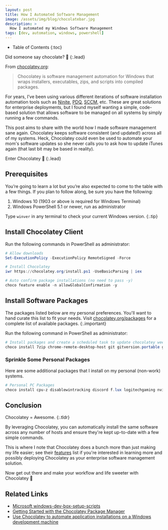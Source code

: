 ```yaml
---
layout: post
title: How I Automated Software Management
image: /assets/img/blog/chocolatebar.jpg
description: >
  How I automated my Windows Software Management
tags: [dev, automation, windows, powershell]
---
```


- Table of Contents
{:toc}

Did someone say chocolate? 🍫
{:.lead}

From [chocolatey.org](https://chocolatey.org):

> Chocolatey is software management automation for Windows that wraps
> installers, executables, zips, and scripts into compiled packages.

For years, I’ve been using various different iterations of software installation
automation tools such as [Ninite](https://ninite.com),
[PDQ](https://www.pdq.com),
[SCCM](https://en.wikipedia.org/wiki/Microsoft_System_Center_Configuration_Manager),
etc. These are great solutions for enterprise deployments, but I found myself
wanting a simple, code-based solution that allows software to be managed on all
systems by simply running a few commands.

This post aims to share with the world how I made software management sane
again. Chocolatey keeps software consistent (and updated!) across all of my systems. Heck, Chocolatey
could even be used to automate your mom's software updates so she never
calls you to ask how to update iTunes again (that last bit may be based in
reality).

Enter Chocolatey 🤘
{:.lead}

## Prerequisites

You’re going to learn a lot but you’re also expected to come to the table with a
few things. If you plan to follow along, be sure you have the following:

1. Windows 10 (1903 or above is required for Windows Terminal)
1. Windows PowerShell 5.1 or newer, run as administrator

Type `winver` in any terminal to check your current Windows version.
{:.tip}

## Install Chocolatey Client

Run the following commands in PowerShell as administrator:

```powershell
# Allow downloads
Set-ExecutionPolicy -ExecutionPolicy RemoteSigned -Force

# Install Chocolatey
iwr https://chocolatey.org/install.ps1 -UseBasicParsing | iex

# Auto confirm package installations (no need to pass -y)
choco feature enable -n allowGlobalConfirmation -y
```

## Install Software Packages

The packages listed below are my personal preferences. You'll want to hand
curate this list to fit your needs. Visit
[chocolatey.org/packages](https://chocolatey.org/packages) for a complete list
of available packages.
{:.important}

Run the following command in PowerShell as administrator:

```powershell
# Install packages and create a scheduled task to update chocolatey weekly at 1AM.
choco install 7zip chrome-remote-desktop-host git gitversion.portable google-backup-and-sync googlechrome greenshot keepass microsoft-edge microsoft-windows-terminal mpc-hc notepadplusplus openssh powershell-preview putty python3 spotify steam treesizefree vscode-insiders choco-upgrade-all-at --params "'/WEEKLY:yes /DAY:SUN /TIME:01:00'"
```

### Sprinkle Some Personal Packages

Here are some additional packages that I install on my personal (non-work) systems.

```powershell
# Personal PC Packages
choco install cpu-z disablewintracking discord f.lux logitechgaming nvidia-display-driver wd-backup
```

## Conclusion

Chocolatey = Awesome.
{:.tldr}

By leveraging Chocolatey, you can automatically install the same software
across any number of hosts and ensure they're kept up-to-date with a few simple
commands.

This is where I note that Chocolatey does a bunch more than just making my life
easier; see their [features](https://chocolatey.org/pricing) list if you're
interested in learning more and possibly deploying Chocolatey as your
enterprise software management solution.

Now get out there and make your workflow and life sweeter with Chocolatey 🤖

## Related Links

- [Microsoft windows-dev-box-setup-scripts](https://github.com/microsoft/windows-dev-box-setup-scripts)
- [Getting Started with the Chocolatey Package Manager](https://adamtheautomator.com/install-chocolatey/)
- [Use Chocolatey to automate application installations on a Windows development machine](https://ttu.github.io/use-chocolatey-to-install-apps-windows-dev-machine/)